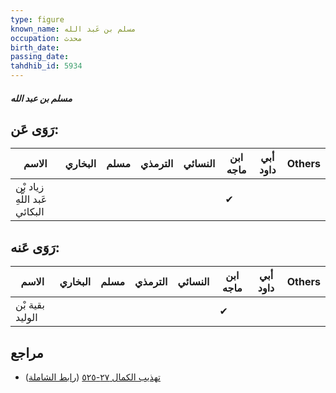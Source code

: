 ```yaml
---
type: figure
known_name: مسلم بن عَبد الله
occupation: محدث
birth_date:
passing_date:
tahdhib_id: 5934
---
```

##### مسلم بن عبد الله

## رَوَى عَن:
| الاسم                         | البخاري | مسلم | الترمذي | النسائي | ابن ماجه | أبي داود | Others |
| ----------------------------- | ------- | ---- | ------- | ------- | -------- | -------- | ------ |
| زياد بْن عَبد اللَّهِ البكائي |         |      |         |         | ✔        |          |        |
## رَوَى عَنه:
| الاسم           | البخاري | مسلم | الترمذي | النسائي | ابن ماجه | أبي داود | Others |
| --------------- | ------- | ---- | ------- | ------- | -------- | -------- | ------ |
| بقية بْن الوليد |         |      |         |         | ✔        |          |        |
## مراجع
- [تهذيب الكمال ٢٧-٥٢٥](obsidian://open?vault=Tahdhib-al-Kamal&file=Figures/٥٩٣٤-مسلم%20بن%20عبد%20الله) ([رابط الشاملة](https://shamela.ws/book/3722/14914))